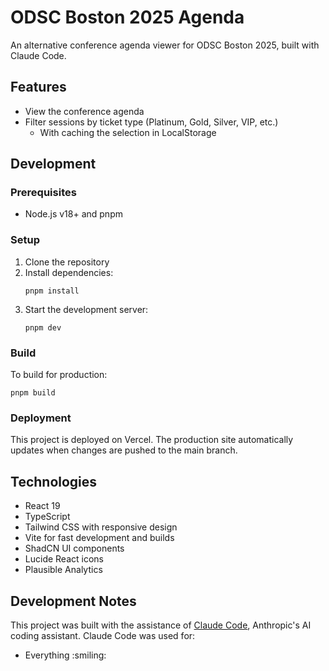 # ODSC Boston 2025 Agenda

An alternative conference agenda viewer for ODSC Boston 2025, built with Claude Code.

## Features

- View the conference agenda
- Filter sessions by ticket type (Platinum, Gold, Silver, VIP, etc.)
  - With caching the selection in LocalStorage

## Development

### Prerequisites

- Node.js v18+ and pnpm

### Setup

1. Clone the repository
2. Install dependencies:
   ```
   pnpm install
   ```
3. Start the development server:
   ```
   pnpm dev
   ```

### Build

To build for production:
```
pnpm build
```

### Deployment

This project is deployed on Vercel. The production site automatically updates when changes are pushed to the main branch.

## Technologies

- React 19
- TypeScript
- Tailwind CSS with responsive design
- Vite for fast development and builds
- ShadCN UI components
- Lucide React icons
- Plausible Analytics

## Development Notes

This project was built with the assistance of [Claude Code](https://claude.ai/code), Anthropic's AI coding assistant. Claude Code was used for:

- Everything :smiling:
